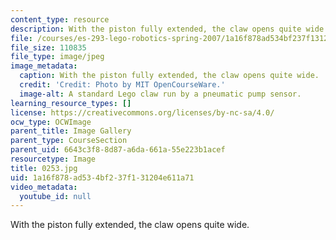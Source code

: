 ```yaml
---
content_type: resource
description: With the piston fully extended, the claw opens quite wide.
file: /courses/es-293-lego-robotics-spring-2007/1a16f878ad534bf237f131204e611a71_0252.jpg
file_size: 110835
file_type: image/jpeg
image_metadata:
  caption: With the piston fully extended, the claw opens quite wide.
  credit: 'Credit: Photo by MIT OpenCourseWare.'
  image-alt: A standard Lego claw run by a pneumatic pump sensor.
learning_resource_types: []
license: https://creativecommons.org/licenses/by-nc-sa/4.0/
ocw_type: OCWImage
parent_title: Image Gallery
parent_type: CourseSection
parent_uid: 6643c3f8-8d87-a6da-661a-55e223b1acef
resourcetype: Image
title: 0253.jpg
uid: 1a16f878-ad53-4bf2-37f1-31204e611a71
video_metadata:
  youtube_id: null
---
```

With the piston fully extended, the claw opens quite wide.